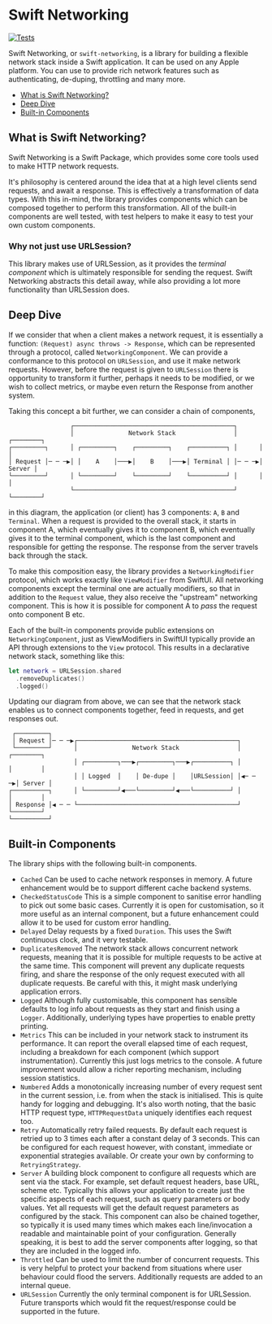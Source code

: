 # Swift Networking
[![Tests](https://github.com/danthorpe/swift-networking/actions/workflows/ci.yml/badge.svg?branch=main)](https://github.com/danthorpe/swift-networking/actions/workflows/ci.yml)

Swift Networking, or `swift-networking`, is a library for building a flexible network stack inside a Swift application. It can be used on any Apple platform. You can use to provide rich network features such as authenticating, de-duping, throttling and many more.

* [What is Swift Networking?](#what-is-swift-networking?)
* [Deep Dive](#deep-dive)
* [Built-in Components](#built-in-components)

## What is Swift Networking?
Swift Networking is a Swift Package, which provides some core tools used to make HTTP network requests. 

It's philosophy is centered around the idea that at a high level clients send requests, and await a response. This is effectively a transformation of data types. With this in-mind, the library provides components which can be composed together to perform this transformation. All of the built-in components are well tested, with test helpers to make it easy to test your own custom components.

### Why not just use URLSession?
This library makes use of URLSession, as it provides the _terminal component_ which is ultimately responsible for sending the request. Swift Networking abstracts this detail away, while also providing a lot more functionality than URLSession does.

## Deep Dive
If we consider that when a client makes a network request, it is essentially a function: `(Request) async throws -> Response`, which can be represented through a protocol, called `NetworkingComponent`. We can provide a conformance to this protocol on `URLSession`, and use it make network requests. However, before the request is given to `URLSession` there is opportunity to transform it further, perhaps it needs to be modified, or we wish to collect metrics, or maybe even return the Response from another system.

Taking this concept a bit further, we can consider a chain of components,

```
                 ┌────────────────────────────────────────────┐                
                 │               Network Stack                │      ┌────────┐
┌─────────┐      │ ┌─────────┐    ┌─────────┐    ┌──────────┐ │      │        │
│ Request │─ ─ ─▶│ │    A    │───▶│    B    │───▶│ Terminal │ │─ ─ ─▶│ Server │
└─────────┘      │ └─────────┘    └─────────┘    └──────────┘ │      │        │
                 └────────────────────────────────────────────┘      └────────┘
```
in this diagram, the application (or client) has 3 components: `A`, `B` and `Terminal`. When a request is provided to the overall stack, it starts in component A, which eventually gives it to component B, which eventually gives it to the terminal component, which is the last component and responsible for getting the response. The response from the server travels back through the stack.

To make this composition easy, the library provides a `NetworkingModifier` protocol, which works exactly like `ViewModifier` from SwiftUI. All networking components except the terminal one are actually modifiers, so that in addition to the `Request` value, they also receive the "upstream" networking component. This is how it is possible for component A to _pass_ the request onto component B etc.

Each of the built-in components provide public extensions on `NetworkingComponent`, just as ViewModifiers in SwiftUI typically provide an API through extensions to the `View` protocol. This results in a declarative network stack, something like this:

```swift
let network = URLSession.shared
  .removeDuplicates()
  .logged()
```

Updating our diagram from above, we can see that the network stack enables us to connect components together, feed in requests, and get responses out.

```
 ┌─────────┐                                                                     
 │ Request │─ ─ ─▶┌────────────────────────────────────────────┐                 
 └─────────┘      │               Network Stack                │       ┌────────┐
                  │ ┌─────────┐───▶┌─────────┐───▶┌──────────┐ │       │        │
                  │ │ Logged  │    │ De-dupe │    │URLSession│ │◀─ ─ ─▶│ Server │
┌──────────┐      │ └─────────┘◀───└─────────┘◀───└──────────┘ │       │        │
│ Response │◀ ─ ─ └────────────────────────────────────────────┘       └────────┘
└──────────┘
```

## Built-in Components

The library ships with the following built-in components.

- `Cached` Can be used to cache network responses in memory. A future enhancement would be to support different cache backend systems.
- `CheckedStatusCode` This is a simple component to sanitise error handling to pick out some basic cases. Currently it is open for customisation, so it more useful as an internal component, but a future enhancement could allow it to be used for custom error handling.
- `Delayed` Delay requests by a fixed `Duration`. This uses the Swift continuous clock, and it very testable. 
- `DuplicatesRemoved` The network stack allows concurrent network requests, meaning that it is possible for multiple requests to be active at the same time. This component will prevent any duplicate requests firing, and share the response of the only request executed with all duplicate requests. Be careful with this, it might mask underlying application errors.
- `Logged` Although fully customisable, this component has sensible defaults to log info about requests as they start and finish using a `Logger`. Additionally, underlying types have properties to enable pretty printing.
- `Metrics` This can be included in your network stack to instrument its performance. It can report the overall elapsed time of each request, including a breakdown for each component (which support instrumentation). Currently this just logs metrics to the console. A future improvement would allow a richer reporting mechanism, including session statistics.
- `Numbered` Adds a monotonically increasing number of every request sent in the current session, i.e. from when the stack is initialised. This is quite handy for logging and debugging. It's also worth noting, that the basic HTTP request type, `HTTPRequestData` uniquely identifies each request too.
- `Retry` Automatically retry failed requests. By default each request is retried up to 3 times each after a constant delay of 3 seconds. This can be configured for each request however, with constant, immediate or exponential strategies available. Or create your own by conforming to `RetryingStrategy`.
- `Server` A building block component to configure all requests which are sent via the stack. For example, set default request headers, base URL, scheme etc. Typically this allows your application to create just the specific aspects of each request, such as query parameters or body values. Yet all requests will get the default request parameters as configured by the stack. This component can also be chained together, so typically it is used many times which makes each line/invocation a readable and maintainable point of your configuration. Generally speaking, it is best to add the server components after logging, so that they are included in the logged info.
- `Throttled` Can be used to limit the number of concurrent requests. This is very helpful to protect your backend from situations where user behaviour could flood the servers. Additionally requests are added to an internal queue. 
- `URLSession` Currently the only terminal component is for URLSession. Future transports which would fit the request/response could be supported in the future.

